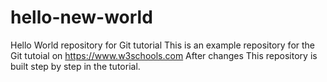 # hello-new-world
Hello World repository for Git tutorial
This is an example repository for the Git tutoial on https://www.w3schools.com
After changes
This repository is built step by step in the tutorial.
